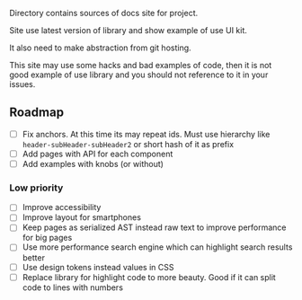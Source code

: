 Directory contains sources of docs site for project.

Site use latest version of library and show example of use UI kit.

It also need to make abstraction from git hosting.

This site may use some hacks and bad examples of code, then it is not good example of use library and you should not reference to it in your issues.

## Roadmap

- [ ] Fix anchors. At this time its may repeat ids. Must use hierarchy like `header-subHeader-subHeader2` or short hash of it as prefix
- [ ] Add pages with API for each component
- [ ] Add examples with knobs (or without)

### Low priority

- [ ] Improve accessibility
- [ ] Improve layout for smartphones
- [ ] Keep pages as serialized AST instead raw text to improve performance for big pages
- [ ] Use more performance search engine which can highlight search results better
- [ ] Use design tokens instead values in CSS
- [ ] Replace library for highlight code to more beauty. Good if it can split code to lines with numbers
